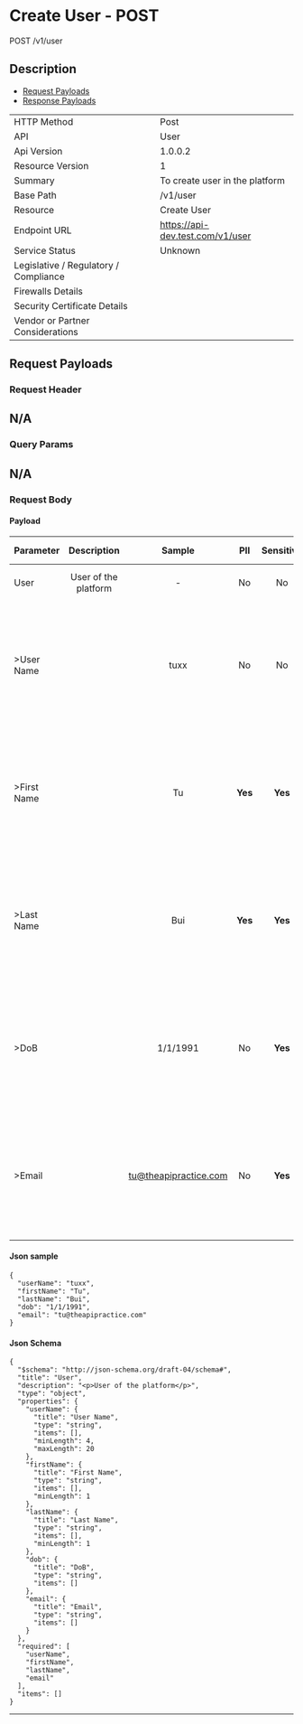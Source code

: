 # Create User - POST

POST /v1/user

## Description



* [Request Payloads](#request-payloads)
* [Response Payloads](#response-payloads)

|                                       |                                                 |
| ------------------------------------- | ----------------------------------------------- |
| HTTP Method                           | Post                                         |
| API                                   | User                                           |
| Api Version                           | 1.0.0.2                                         |
| Resource Version                      | 1                                               |
| Summary                               | To create user in the platform                                      |
| Base Path                             | /v1/user                                     |
| Resource                              | Create User                                      |
| Endpoint URL                          | https://api-dev.test.com/v1/user              |
| Service Status                        | Unknown                                         |
| Legislative / Regulatory / Compliance |                                             |
| Firewalls Details                     |                                              |
| Security Certificate Details          |                                              |
| Vendor or Partner Considerations      |                                             |

## Request Payloads

### Request Header


N/A
---

### Query Params


N/A
---

### Request Body

#### Payload 



| Parameter | Description | Sample | PII | Sensitive | Unique Identifier | Mandatory | Default | Details |
| :----- | :-----: | :-----: | :-----: | :-----: | :-----: | :-----: | :-----: | :----- |
| User | &#xA;&#xA;User of the platform&#xA; |  -  | No | No | No | No |  -  | Data Type : object<br>  |
| >User Name |  | tuxx | No | No | Yes | No |  -  | Data Type : string<br> Min. length : 4<br> Max. length : No<br> Regex :  - <br>  |
| >First Name |  | Tu | **Yes** | **Yes** | No | No |  -  | Data Type : string<br> Min. length : 1<br> Max. length : No<br> Regex :  - <br>  |
| >Last Name |  | Bui | **Yes** | **Yes** | No | No |  -  | Data Type : string<br> Min. length : 1<br> Max. length : No<br> Regex :  - <br>  |
| >DoB |  | 1/1/1991 | No | **Yes** | No | No |  -  | Data Type : string<br> Min. length :  - <br> Max. length : No<br> Regex :  - <br>  |
| >Email |  | tu@theapipractice.com | No | **Yes** | Yes | No |  -  | Data Type : string<br> Min. length :  - <br> Max. length : No<br> Regex :  - <br>  |



#### Json sample
```
{
  "userName": "tuxx",
  "firstName": "Tu",
  "lastName": "Bui",
  "dob": "1/1/1991",
  "email": "tu@theapipractice.com"
}
```


#### Json Schema
```
{
  "$schema": "http://json-schema.org/draft-04/schema#",
  "title": "User",
  "description": "<p>User of the platform</p>",
  "type": "object",
  "properties": {
    "userName": {
      "title": "User Name",
      "type": "string",
      "items": [],
      "minLength": 4,
      "maxLength": 20
    },
    "firstName": {
      "title": "First Name",
      "type": "string",
      "items": [],
      "minLength": 1
    },
    "lastName": {
      "title": "Last Name",
      "type": "string",
      "items": [],
      "minLength": 1
    },
    "dob": {
      "title": "DoB",
      "type": "string",
      "items": []
    },
    "email": {
      "title": "Email",
      "type": "string",
      "items": []
    }
  },
  "required": [
    "userName",
    "firstName",
    "lastName",
    "email"
  ],
  "items": []
}
```

---